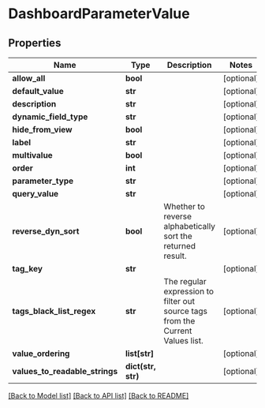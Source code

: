 # DashboardParameterValue

## Properties
Name | Type | Description | Notes
------------ | ------------- | ------------- | -------------
**allow_all** | **bool** |  | [optional] 
**default_value** | **str** |  | [optional] 
**description** | **str** |  | [optional] 
**dynamic_field_type** | **str** |  | [optional] 
**hide_from_view** | **bool** |  | [optional] 
**label** | **str** |  | [optional] 
**multivalue** | **bool** |  | [optional] 
**order** | **int** |  | [optional] 
**parameter_type** | **str** |  | [optional] 
**query_value** | **str** |  | [optional] 
**reverse_dyn_sort** | **bool** | Whether to reverse alphabetically sort the returned result. | [optional] 
**tag_key** | **str** |  | [optional] 
**tags_black_list_regex** | **str** | The regular expression to filter out source tags from the Current Values list. | [optional] 
**value_ordering** | **list[str]** |  | [optional] 
**values_to_readable_strings** | **dict(str, str)** |  | [optional] 

[[Back to Model list]](../README.md#documentation-for-models) [[Back to API list]](../README.md#documentation-for-api-endpoints) [[Back to README]](../README.md)


